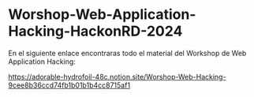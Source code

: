# Worshop-Web-Application-Hacking-HackonRD-2024

En el siguiente enlace encontraras todo el material del Workshop de Web Application Hacking:

https://adorable-hydrofoil-48c.notion.site/Worshop-Web-Hacking-9cee8b36ccd74fb1b01b1b4cc8715af1
